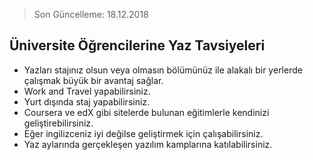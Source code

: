 > Son Güncelleme: 18.12.2018

## Üniversite Öğrencilerine Yaz Tavsiyeleri

* Yazları stajınız olsun veya olmasın bölümünüz ile alakalı bir yerlerde çalışmak büyük bir avantaj sağlar.
* Work and Travel yapabilirsiniz.
* Yurt dışında staj yapabilirsiniz.
* Coursera ve edX gibi sitelerde bulunan eğitimlerle kendinizi geliştirebilirsiniz.
* Eğer ingilizceniz iyi değilse geliştirmek için çalışabilirsiniz.
* Yaz aylarında gerçekleşen yazılım kamplarına katılabilirsiniz.
